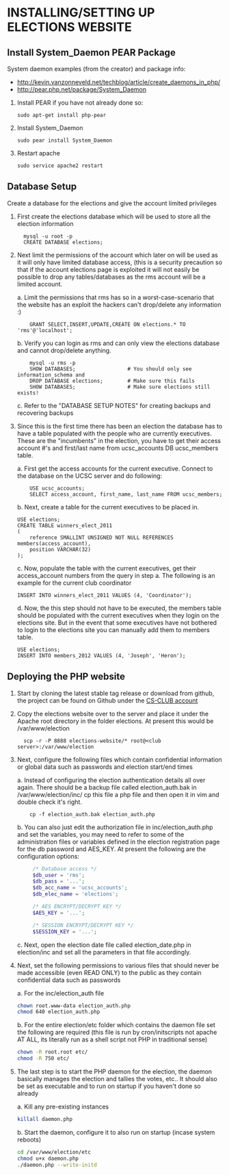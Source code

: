 INSTALLING/SETTING UP ELECTIONS WEBSITE
=======================================


Install System_Daemon PEAR Package
----------------------------------------

System daemon examples (from the creator) and package info:

  * http://kevin.vanzonneveld.net/techblog/article/create_daemons_in_php/
  * http://pear.php.net/package/System_Daemon


1.	Install PEAR if you have not already done so:

	```
    sudo apt-get install php-pear
    ```


2.	Install System_Daemon

    ```
	sudo pear install System_Daemon
    ```

3.	Restart apache

    ```
	sudo service apache2 restart
    ```

Database Setup
----------------------------------------

Create a database for the elections and give the account limited privileges

1.  First create the elections database which will be used to store all the
    election information

    ```
	  mysql -u root -p
	  CREATE DATABASE elections;
    ```

1.  Next limit the permissions of the account which later on will be used as it will
    only have limited database access, (this is a security precaution so that if the account
    elections page is exploited it will not easily be possible to drop any tables/databases
    as the rms account will be a limited account.


    a.  Limit the permissions that rms has so in a worst-case-scenario that the
		    website has an exploit the hackers can't drop/delete any information :)

    ```
		GRANT SELECT,INSERT,UPDATE,CREATE ON elections.* TO 'rms'@'localhost';
    ```

	  b.  Verify you can login as rms and can only view the elections database and
	      cannot drop/delete anything.

    ```
		mysql -u rms -p
		SHOW DATABASES;					# You should only see information_schema and
		DROP DATABASE elections;		# Make sure this fails
		SHOW DATABASES;					# Make sure elections still exists!
    ```

	  c.	Refer to the "DATABASE SETUP NOTES" for creating backups and recovering
		    backups

2.	Since this is the first time there has been an election the database has
	  to have a table populated with the people who are currently executives.
	  These are the "incumbents" in the election, you have to get their access
	  account #'s and first/last name from ucsc_accounts DB ucsc_members table.

	  a. 	First get the access accounts for the current executive. Connect to the
		    database on the UCSC server and do following:

    ```
		USE ucsc_accounts;
		SELECT access_account, first_name, last_name FROM ucsc_members;
    ```

	  b.  Next, create a table for the current executives to be placed in.

    ```
    USE elections;
    CREATE TABLE winners_elect_2011
    (
    	reference SMALLINT UNSIGNED NOT NULL REFERENCES members(access_account),
    	position VARCHAR(32)
    );
    ```

	  c. 	Now, populate the table with the current executives, get their access_account
	   	  numbers from the query in step a. The following is an example for the
		    current club coordinator

    ```
    INSERT INTO winners_elect_2011 VALUES (4, 'Coordinator');
    ```

	  d. 	Now, the this step should not have to be executed, the members table should
		    be populated with the current executives when they login on the elections
		    site. But in the event that some executives have not bothered to login
		    to the elections site you can manually add them to members table.

    ```
    USE elections;
    INSERT INTO members_2012 VALUES (4, 'Joseph', 'Heron');
    ```



Deploying the PHP website
--------------------------

1.	Start by cloning the latest stable tag release or download from github, the
	  project can be found on Github under the [CS-CLUB account](https://github.com/CS-CLUB/elections-website)

2.	Copy the elections website over to the server and place it under the Apache
	  root directory in the folder elections. At present this would be /var/www/election

    ```
	  scp -r -P 8888 elections-website/* root@<club server>:/var/www/election
    ```

3.	Next, configure the following files which contain confidential information
	  or global data such as passwords and election start/end times

	  a. 	Instead of configuring the election authentication details all over again.
		    There should be a backup file called election_auth.bak in /var/www/election/inc/
		    cp this file a php file and then open it in vim and double check it's right.

    ```
		cp -f election_auth.bak election_auth.php
    ```

	  b.	You can also just edit the authorization file in inc/election_auth.php and set the
		    variables, you may need to refer to some of the administration files
		    or variables defined in the election registration page for the db password
		    and AES_KEY. At present the following are the configuration options:

    ```php
		 /* Database access */
		 $db_user = 'rms';
		 $db_pass = '...';
		 $db_acc_name = 'ucsc_accounts';
		 $db_elec_name = 'elections';

		 /* AES ENCRYPT/DECRYPT KEY */
		 $AES_KEY = '...';

		 /* SESSION ENCRYPT/DECRYPT KEY */
		 $SESSION_KEY = '...';
    ```

	  c. 	Next, open the election date file called election_date.php in election/inc
		    and set all the parameters in that file accordingly.


3.	Next, set the following permissions to various files that should never be made
    accessible (even READ ONLY) to the public as they contain confidential data
	  such as passwords

	  a.	For the inc/election_auth file

    ```bash
    chown root.www-data election_auth.php
    chmod 640 election_auth.php
    ```

	  b.	For the entire election/etc folder which contains the daemon file set
		    the following are required (this file is run by cron/initscripts not
		    apache AT ALL, its literally run as a shell script not PHP in traditional
		    sense)

    ```bash
    chown -R root.root etc/
    chmod -R 750 etc/
    ```

4.	The last step is to start the PHP daemon for the election, the daemon basically
	  manages the election and tallies the votes, etc.. It should also be set as
	  executable and to run on startup if you haven't done so already

	  a.  Kill any pre-existing instances

    ```bash
    killall daemon.php
    ```

    b.	Start the daemon, configure it to also run on startup (incase system reboots)

    ```bash
    cd /var/www/election/etc
    chmod u+x daemon.php
    ./daemon.php --write-initd
    ```
